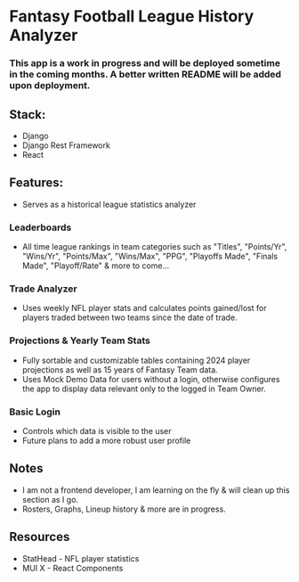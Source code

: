 # Fantasy Football League History Analyzer

### This app is a work in progress and will be deployed sometime in the coming months. A better written README will be added upon deployment.

## Stack:
* Django
* Django Rest Framework
* React

## Features:
* Serves as a historical league statistics analyzer

### Leaderboards
* All time league rankings in team categories such as "Titles",
        "Points/Yr",
        "Wins/Yr",
        "Points/Max",
        "Wins/Max",
        "PPG",
        "Playoffs Made",
        "Finals Made",
        "Playoff/Rate" & more to come...

### Trade Analyzer
* Uses weekly NFL player stats and calculates points gained/lost for players traded between two teams since the date of trade.

### Projections & Yearly Team Stats
* Fully sortable and customizable tables containing 2024 player projections as well as 15 years of Fantasy Team data.
* Uses Mock Demo Data for users without a login, otherwise configures the app to display data relevant only to the logged in Team Owner.


### Basic Login
* Controls which data is visible to the user
* Future plans to add a more robust user profile

## Notes
* I am not a frontend developer, I am learning on the fly & will clean up this section as I go.
* Rosters, Graphs, Lineup history & more are in progress.

## Resources
* StatHead - NFL player statistics
* MUI X - React Components